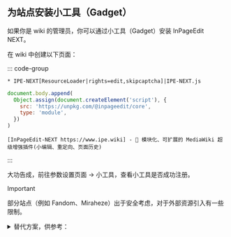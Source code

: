 ## 为站点安装小工具（Gadget）

如果你是 wiki 的管理员，你可以通过小工具（Gadget）安装 InPageEdit NEXT。

在 wiki 中创建以下页面：

::: code-group

```wiki [MediaWiki:Gadgets-definition]
* IPE-NEXT[ResourceLoader|rights=edit,skipcaptcha]|IPE-NEXT.js
```

```js [MediaWiki:Gadget-IPE-NEXT.js]
document.body.append(
  Object.assign(document.createElement('script'), {
    src: 'https://unpkg.com/@inpageedit/core',
    type: 'module',
  })
)
```

```wiki [MediaWiki:Gadget-IPE-NEXT]
[InPageEdit-NEXT https://www.ipe.wiki] - 🚀 模块化、可扩展的 MediaWiki 超级增强插件(小编辑、重定向、页面历史)
```

:::

大功告成，前往参数设置页面 → 小工具，查看小工具是否成功注册。

> [!IMPORTANT]
>
> 部分站点（例如 Fandom、Miraheze）出于安全考虑，对于外部资源引入有一些限制。
>
> <details>
>
> <summary>替代方案，供参考：</summary>
>
> 1. 下载 IPE 的[捆绑包](https://unpkg.com/@inpageedit/core/lib/)版本，并将 css/js 文件分别创建为 `MediaWiki:Gadget-IPE-NEXT.css` 和 `MediaWiki:Gadget-IPE-NEXT.js`
> 2. `MediaWiki:Gadgets-definition` 中相关的行修改为 `* IPE-NEXT[ResourceLoader|rights=edit,skipcaptcha]|IPE-NEXT.js|IPE-NEXT.css`
>
> </details>
